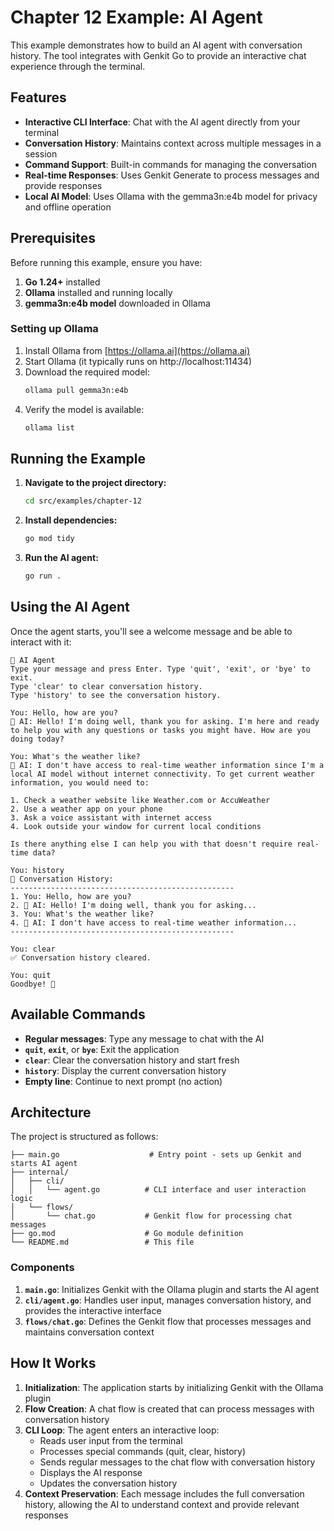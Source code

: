 # Chapter 12 Example: AI Agent

This example demonstrates how to build an AI agent with conversation history. The tool integrates with Genkit Go to provide an interactive chat experience through the terminal.

## Features

- **Interactive CLI Interface**: Chat with the AI agent directly from your terminal
- **Conversation History**: Maintains context across multiple messages in a session
- **Command Support**: Built-in commands for managing the conversation
- **Real-time Responses**: Uses Genkit Generate to process messages and provide responses
- **Local AI Model**: Uses Ollama with the gemma3n:e4b model for privacy and offline operation

## Prerequisites

Before running this example, ensure you have:

1. **Go 1.24+** installed
2. **Ollama** installed and running locally
3. **gemma3n:e4b model** downloaded in Ollama

### Setting up Ollama

1. Install Ollama from [https://ollama.ai](https://ollama.ai)
2. Start Ollama (it typically runs on http://localhost:11434)
3. Download the required model:
   ```bash
   ollama pull gemma3n:e4b
   ```
4. Verify the model is available:
   ```bash
   ollama list
   ```

## Running the Example

1. **Navigate to the project directory:**
   ```bash
   cd src/examples/chapter-12
   ```

2. **Install dependencies:**
   ```bash
   go mod tidy
   ```

3. **Run the AI agent:**
   ```bash
   go run .
   ```

## Using the AI Agent

Once the agent starts, you'll see a welcome message and be able to interact with it:

```
🤖 AI Agent
Type your message and press Enter. Type 'quit', 'exit', or 'bye' to exit.
Type 'clear' to clear conversation history.
Type 'history' to see the conversation history.

You: Hello, how are you?
🤖 AI: Hello! I'm doing well, thank you for asking. I'm here and ready to help you with any questions or tasks you might have. How are you doing today?

You: What's the weather like?
🤖 AI: I don't have access to real-time weather information since I'm a local AI model without internet connectivity. To get current weather information, you would need to:

1. Check a weather website like Weather.com or AccuWeather
2. Use a weather app on your phone
3. Ask a voice assistant with internet access
4. Look outside your window for current local conditions

Is there anything else I can help you with that doesn't require real-time data?

You: history
📝 Conversation History:
--------------------------------------------------
1. You: Hello, how are you?
2. 🤖 AI: Hello! I'm doing well, thank you for asking...
3. You: What's the weather like?
4. 🤖 AI: I don't have access to real-time weather information...
--------------------------------------------------

You: clear
✅ Conversation history cleared.

You: quit
Goodbye! 👋
```

## Available Commands

- **Regular messages**: Type any message to chat with the AI
- **`quit`**, **`exit`**, or **`bye`**: Exit the application
- **`clear`**: Clear the conversation history and start fresh
- **`history`**: Display the current conversation history
- **Empty line**: Continue to next prompt (no action)

## Architecture

The project is structured as follows:

```
├── main.go                    # Entry point - sets up Genkit and starts AI agent
├── internal/
│   ├── cli/
│   │   └── agent.go          # CLI interface and user interaction logic
│   └── flows/
│       └── chat.go           # Genkit flow for processing chat messages
├── go.mod                    # Go module definition
└── README.md                 # This file
```

### Components

1. **`main.go`**: Initializes Genkit with the Ollama plugin and starts the AI agent
2. **`cli/agent.go`**: Handles user input, manages conversation history, and provides the interactive interface
3. **`flows/chat.go`**: Defines the Genkit flow that processes messages and maintains conversation context

## How It Works

1. **Initialization**: The application starts by initializing Genkit with the Ollama plugin
2. **Flow Creation**: A chat flow is created that can process messages with conversation history
3. **CLI Loop**: The agent enters an interactive loop:
   - Reads user input from the terminal
   - Processes special commands (quit, clear, history)
   - Sends regular messages to the chat flow with conversation history
   - Displays the AI response
   - Updates the conversation history
4. **Context Preservation**: Each message includes the full conversation history, allowing the AI to understand context and provide relevant responses

